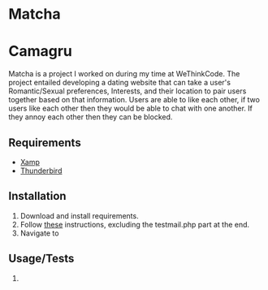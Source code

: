# Matcha

# Camagru

Matcha is a project I worked on during my time at WeThinkCode. The project entailed developing a dating website that can take a user's Romantic/Sexual preferences, Interests, and their location to pair users together based on that information. Users are able to like each other, if two users like each other then they would be able to chat with one another. If they annoy each other then they can be blocked.

## Requirements
* [Xamp]
* [Thunderbird]

## Installation

1. Download and install requirements.
2. Follow [these] instructions, excluding the testmail.php part at the end.
3. Navigate to

## Usage/Tests

1.

[xamp]: https://www.apachefriends.org/index.html
[thunderbird]: https://www.thunderbird.net/en-ZA/
[these]: http://wiki.deglowdesign.de/xampp:set-up-mercury-for-email-debugging-with-php-sendmail
